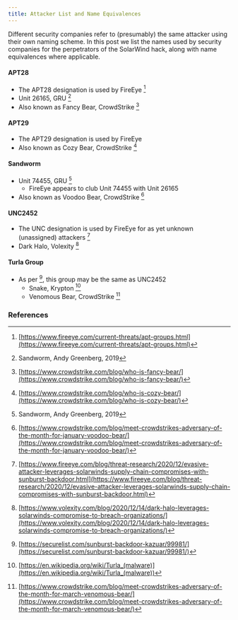 ```yaml
---
title: Attacker List and Name Equivalences
---
```

Different security companies refer to (presumably) the same attacker using their own naming scheme. In this post we list the names used by security companies for the perpetrators of the SolarWind hack, along with name equivalences where applicable.

#### APT28
* The APT28 designation is used by FireEye [^feye-apt]
* Unit 26165, GRU [^sandworm]
* Also known as Fancy Bear, CrowdStrike [^cs20190212]

#### APT29
* The APT29 designation is used by FireEye 
* Also known as Cozy Bear, CrowdStrike [^cs20160919]

#### Sandworm
* Unit 74455, GRU [^sandworm]
  * FireEye appears to club Unit 74455 with Unit 26165 
* Also known as Voodoo Bear, CrowdStrike [^cs20180129]

#### UNC2452
* The UNC designation is used by FireEye for as yet unknown (unassigned) attackers [^feye20201213]
* Dark Halo, Volexity [^volexity20201214]

#### Turla Group 
* As per [^kaspersky20210111], this group may be the same as UNC2452
  * Snake, Krypton [^wiki1]
  * Venomous Bear, CrowdStrike [^cs20180312]

### References 
[^feye-apt]: [https://www.fireeye.com/current-threats/apt-groups.html](https://www.fireeye.com/current-threats/apt-groups.html)
[^feye20201213]: [https://www.fireeye.com/blog/threat-research/2020/12/evasive-attacker-leverages-solarwinds-supply-chain-compromises-with-sunburst-backdoor.html](https://www.fireeye.com/blog/threat-research/2020/12/evasive-attacker-leverages-solarwinds-supply-chain-compromises-with-sunburst-backdoor.html)
[^sandworm]: Sandworm, Andy Greenberg, 2019
[^cs20190212]: [https://www.crowdstrike.com/blog/who-is-fancy-bear/](https://www.crowdstrike.com/blog/who-is-fancy-bear/)
[^cs20160919]: [https://www.crowdstrike.com/blog/who-is-cozy-bear/](https://www.crowdstrike.com/blog/who-is-cozy-bear/)
[^cs20180129]: [https://www.crowdstrike.com/blog/meet-crowdstrikes-adversary-of-the-month-for-january-voodoo-bear/](https://www.crowdstrike.com/blog/meet-crowdstrikes-adversary-of-the-month-for-january-voodoo-bear/)
[^cs20180312]: [https://www.crowdstrike.com/blog/meet-crowdstrikes-adversary-of-the-month-for-march-venomous-bear/](https://www.crowdstrike.com/blog/meet-crowdstrikes-adversary-of-the-month-for-march-venomous-bear/)
[^volexity20201214]: [https://www.volexity.com/blog/2020/12/14/dark-halo-leverages-solarwinds-compromise-to-breach-organizations/](https://www.volexity.com/blog/2020/12/14/dark-halo-leverages-solarwinds-compromise-to-breach-organizations/)
[^kaspersky20210111]: [https://securelist.com/sunburst-backdoor-kazuar/99981/](https://securelist.com/sunburst-backdoor-kazuar/99981/)
[^wiki1]: [https://en.wikipedia.org/wiki/Turla_(malware)](https://en.wikipedia.org/wiki/Turla_(malware))
